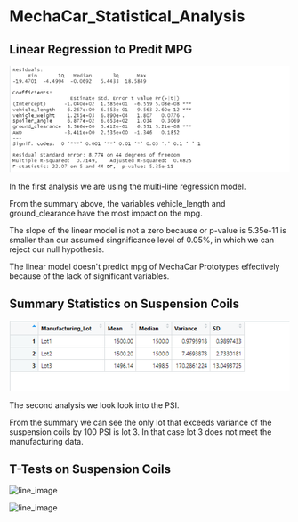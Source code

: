 # MechaCar_Statistical_Analysis

## Linear Regression to Predit MPG

![line_image](resources/lm_summary.png)

In the first analysis we are using the multi-line regression model.

From the summary above, the variables vehicle_length and ground_clearance have the most impact on the mpg.

The slope of the linear model is not a zero because or p-value is 5.35e-11 is smaller than our assumed singnificance level of 0.05%, in which we can reject our null hypothesis.

The linear model doesn't predict mpg of MechaCar Prototypes effectively because of the lack of significant variables.

## Summary Statistics on Suspension Coils

![line_image](resources/lot_summary.png)

The second analysis we look look into the PSI.

From the summary we can see the only lot that exceeds variance of the suspension coils by 100 PSI is lot 3. In that case lot 3 does not meet the manufacturing data. 

## T-Tests on Suspension Coils

![line_image](resources/single_test)

![line_image](resources/lots_ttest)
